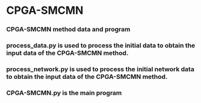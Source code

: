 # CPGA-SMCMN
### CPGA-SMCMN method data and program
### process_data.py is used to process the initial data to obtain the input data of the CPGA-SMCMN method.
### process_network.py is used to process the initial network data to obtain the input data of the CPGA-SMCMN method.
### CPGA-SMCMN.py is the main program
